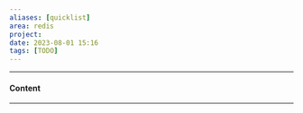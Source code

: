 ```yaml
---
aliases: [quicklist]
area: redis
project: 
date: 2023-08-01 15:16
tags: [TODO]
---
```

---
#### Content



---
